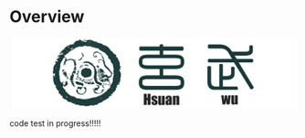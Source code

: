 # Overview

<div align=center>
<img src='./assets/images/logo.png'>
</div>

code test in progress!!!!!
